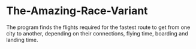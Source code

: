 # The-Amazing-Race-Variant
The program finds the flights required for the fastest route to get from one city to another, depending on their connections, flying time, boarding and landing time.
